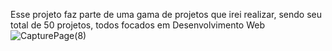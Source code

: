 Esse projeto faz parte de uma gama de projetos que irei realizar, sendo seu total de 50 projetos, todos focados em Desenvolvimento Web
![CapturePage(8)](https://github.com/FCMEXE/DesafioLanding05/assets/98589177/6e910f06-f263-4236-a43d-49c49d935635)
